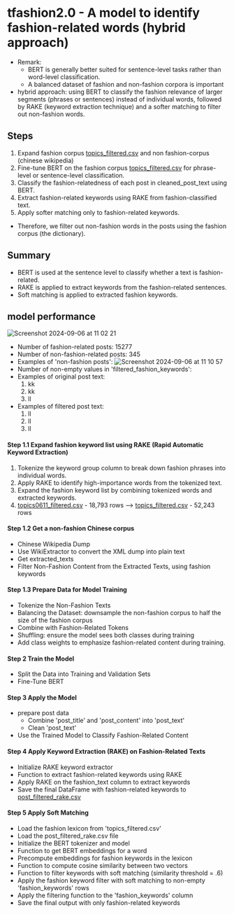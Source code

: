 # tfashion2.0 - A model to identify fashion-related words (hybrid approach)
- Remark:
  - BERT is generally better suited for sentence-level tasks rather than word-level classification.
  - A balanced dataset of fashion and non-fashion corpora is important
- hybrid approach: using BERT to classify the fashion relevance of larger segments (phrases or sentences) instead of individual words, followed by RAKE (keyword extraction technique) and a softer matching to filter out non-fashion words.

## Steps
1. Expand fashion corpus [topics_filtered.csv](https://github.com/dengxw66/Multimodal_MKT/blob/diandian_devlop/topics_filtered.csv) and non fashion-corpus (chinese wikipedia)
2. Fine-tune BERT on the fashion corpus [topics_filtered.csv](https://github.com/dengxw66/Multimodal_MKT/blob/diandian_devlop/topics_filtered.csv) for phrase-level or sentence-level classification.  
3. Classify the fashion-relatedness of each post in cleaned_post_text using BERT.  
4. Extract fashion-related keywords using RAKE from fashion-classified text.  
5. Apply softer matching only to fashion-related keywords.   
- Therefore, we filter out non-fashion words in the posts using the fashion corpus (the dictionary).

## Summary
- BERT is used at the sentence level to classify whether a text is fashion-related.
- RAKE is applied to extract keywords from the fashion-related sentences.
- Soft matching is applied to extracted fashion keywords.
  
## model performance
![Screenshot 2024-09-06 at 11 02 21](https://github.com/user-attachments/assets/871a5c75-6dac-4070-a981-8dd6f9e214e0)
- Number of fashion-related posts: 15277
- Number of non-fashion-related posts: 345
- Examples of 'non-fashion posts':
![Screenshot 2024-09-06 at 11 10 57](https://github.com/user-attachments/assets/f4f43533-3473-4693-bb7a-b41dab7e3ea8)
- Number of non-empty values in 'filtered_fashion_keywords':
- Examples of original post text:
  1. kk
  2. kk
  3. ll
- Examples of filtered post text:
  1. ll
  2. ll
  3. ll

#### Step 1.1 Expand fashion keyword list using RAKE (Rapid Automatic Keyword Extraction)
1. Tokenize the keyword group column to break down fashion phrases into individual words.
2. Apply RAKE to identify high-importance words from the tokenized text.
3. Expand the fashion keyword list by combining tokenized words and extracted keywords.
4. [topics0611_filtered.csv](https://github.com/dengxw66/Multimodal_MKT/blob/diandian_devlop/topics0611_filtered.csv) - 18,793 rows --> [topics_filtered.csv](https://github.com/dengxw66/Multimodal_MKT/blob/diandian_devlop/topics_filtered.csv) - 52,243 rows

#### Step 1.2 Get a non-fashion Chinese corpus
- Chinese Wikipedia Dump
- Use WikiExtractor to convert the XML dump into plain text
- Get extracted_texts
- Filter Non-Fashion Content from the Extracted Texts, using fashion keywords

#### Step 1.3 Prepare Data for Model Training
- Tokenize the Non-Fashion Texts
- Balancing the Dataset: downsample the non-fashion corpus to half the size of the fashion corpus
- Combine with Fashion-Related Tokens
- Shuffling: ensure the model sees both classes during training
- Add class weights to emphasize fashion-related content during training.

#### Step 2 Train the Model
- Split the Data into Training and Validation Sets
- Fine-Tune BERT

#### Step 3 Apply the Model
- prepare post data
  - Combine 'post_title' and 'post_content' into 'post_text'
  - Clean 'post_text'
- Use the Trained Model to Classify Fashion-Related Content

#### Step 4 Apply Keyword Extraction (RAKE) on Fashion-Related Texts
- Initialize RAKE keyword extractor
- Function to extract fashion-related keywords using RAKE
- Apply RAKE on the fashion_text column to extract keywords
- Save the final DataFrame with fashion-related keywords to [post_filtered_rake.csv]()

#### Step 5 Apply Soft Matching
- Load the fashion lexicon from 'topics_filtered.csv'
- Load the post_filtered_rake.csv file
- Initialize the BERT tokenizer and model
- Function to get BERT embeddings for a word
- Precompute embeddings for fashion keywords in the lexicon
- Function to compute cosine similarity between two vectors
- Function to filter keywords with soft matching (similarity threshold = .6)
- Apply the fashion keyword filter with soft matching to non-empty 'fashion_keywords' rows
- Apply the filtering function to the 'fashion_keywords' column
- Save the final output with only fashion-related keywords





